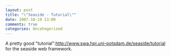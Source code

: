 ```yaml
---
layout: post
title: "\"Seaside - Tutorial\""
date: 2007-10-19 13:09
comments: true
categories: Uncategorized
---
```

A pretty good "tutorial":http://www.swa.hpi.uni-potsdam.de/seaside/tutorial for the seaside web framework.
